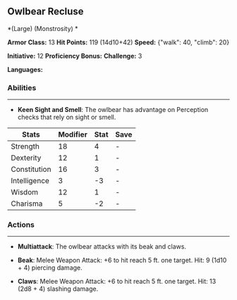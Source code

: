 ## Owlbear Recluse
*(Large) (Monstrosity) *

**Armor Class:** 13
**Hit Points:** 119 (14d10+42)
**Speed:** {"walk": 40, "climb": 20}

**Initiative:** 12
**Proficiency Bonus:**
**Challenge:** 3

**Languages:** 

### Abilities
 --- 
- **Keen Sight and Smell**: The owlbear has advantage on Perception checks that rely on sight or smell.



| Stats | Modifier | Stat | Save
| ---- | ---- | ---- | ---- |
| Strength | 18 | 4 | - |
| Dexterity | 12 | 1 | - |
| Constitution | 16 | 3 | - |
| Intelligence | 3 | -3 | - |
| Wisdom | 12 | 1 | - |
| Charisma | 5 | -2 | - |

### Actions
 --- 
- **Multiattack**: The owlbear attacks with its beak and claws.

- **Beak**: Melee Weapon Attack: +6 to hit  reach 5 ft.  one target. Hit: 9 (1d10 + 4) piercing damage.

- **Claws**: Melee Weapon Attack: +6 to hit  reach 5 ft.  one target. Hit: 13 (2d8 + 4) slashing damage.


